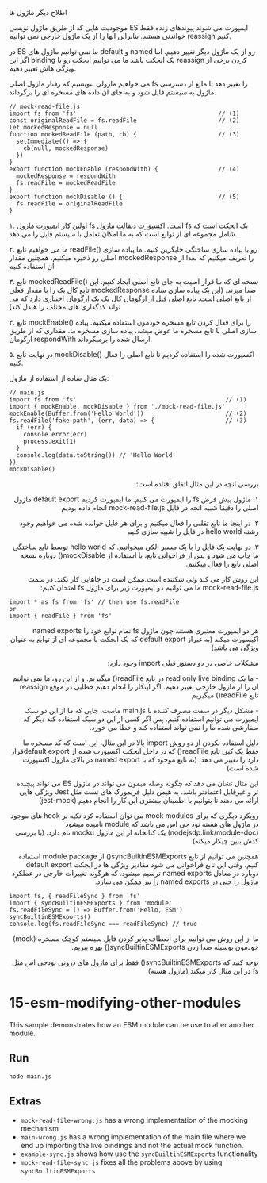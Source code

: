 اطلاح دیگر ماژول ها

موجودیت هایی که از طریق ماژول نویسی ES ایمپورت می شوند پیوندهای زنده فقط خواندنی هستند. بنابراین انها را از یک ماژول خارجی نمی توانیم reassign کنیم. 

در ES ما نمی توانیم ماژول های default و named رو از یک ماژول دیگر تغییر دهیم. اما اگر این binding یک ابجکت باشد ما می توانیم ابجکت رو با reassign کردن برخی از ویژگی هاش تغییر دهیم. 

می خواهیم ماژولی بنویسیم که رفتار ماژول اصلی fs را تغییر دهد تا مانع از دسترسی ماژول به سیستم فایل شود و به جای ان داده های مسخره ای را برگرداند. 

```
// mock-read-file.js
import fs from 'fs'                                        // (1)
const originalReadFile = fs.readFile                       // (2)
let mockedResponse = null
function mockedReadFile (path, cb) {                       // (3)
  setImmediate(() => {
    cb(null, mockedResponse)
  })
}
export function mockEnable (respondWith) {                 // (4)
  mockedResponse = respondWith
  fs.readFile = mockedReadFile
}
export function mockDisable () {                           // (5)
  fs.readFile = originalReadFile
}
```

۱. اولین کار ایمپورت ماژول fs است. اکسپورت دیفالت ماژول fs یک ابجکت است که شامل مجموعه ای از توابع است که به ما امکان تعامل با سیستم فایل را می دهد..

۲. ما می خواهیم تابع readFile()  رو با پیاده سازی ساختگی جایگزین کنیم. ما پیاده سازی اصلی رو ذخیره میکنیم. همچنین مقدار mockedResponse را تعریف میکنیم که بعدا از ان استفاده کنیم

۳. تابع mockedReadFile()  نسخه ای که ما قرار اسیت به جای تابع اصلی ایجاد کنیم. این تابع کال بک را با مقدار فعلی mockedResponse صدا میزند. (این یک پیاده سازی ساده از تابع اصلی است. تابع اصلی قبل از ارگومان کال بک یک ارگومان اختیاری دارد که می تواند کدگذاری های مختلف را هندل کند)

۴. تابع mockEnable()  را برای فعال کردن تابع مسخره خودمون استفاده میکنیم. پیاده سازی اصلی با تابع مسخره ما عوض میشه. پیاده سازی مسخره ما، مقداری که از طریق ارگومان respondWith ارسال شده را برمیگرداند.

۵. در نهایت تابع mockDisable()  اکسپورت شده را استفاده کردیم تا تابع اصلی را فعال کنیم.


یک مثال ساده از استفاده از ماژول: 

```
// main.js
import fs from 'fs'                                          // (1)
import { mockEnable, mockDisable } from './mock-read-file.js'
mockEnable(Buffer.from('Hello World'))                       // (2)
fs.readFile('fake-path', (err, data) => {                    // (3)
  if (err) {
    console.error(err)
    process.exit(1)
  }
  console.log(data.toString()) // 'Hello World'
})
mockDisable()
```

<p dir="rtl" align="right">
بررسی انچه در این مثال اتفاق افتاده است:
</p>

<p dir="rtl" align="right">
۱. ماژول پیش فرض fs را ایمپورت می کنیم. ما ایمپورت کردیم default export  ماژول اصلی را دقیقا شبیه انجه در فایل mock-read-file.js انجام داده بودیم
</p>

<p dir="rtl" align="right">
۲. در اینجا ما تابع تقلبی را فعال میکنیم و برای هر فایل خوانده شده می خواهیم وجود رشته hello world در فایل را شبیه سازی کنیم
</p>

<p dir="rtl" align="right">
۳. در نهایت یک فایل را با یک مسیر الکی میخوانیم. که hello world توسط تابع ساختگی ما چاپ می شود و پس از فراخوانی تابع، با استفاده از mockDisable() دوباره نسخه اصلی تابع را فعال میکنیم.
</p>

<p dir="rtl" align="right">
 این روش کار می کند ولی شکننده است.ممکن است در جاهایی کار نکند. در سمت mock-read-file.js ما می توانیم دو ایمپورت زیر برای ماژول fs امتحان کنیم:
 </p>

```
import * as fs from 'fs' // then use fs.readFile
or
import { readFile } from 'fs'
```

<p dir="rtl" align="right">
هر دو ایمپورت معتبری هستند چون ماژول fs تمام توابع خود را named exports اکپسورت میکند (به غیراز default export که یک ابجکت با مجموعه ای از توابع به عنوان ویژگی می باشد)
</p>

<p dir="rtl" align="right">
مشکلات خاصی در دو دستور قبلی import وجود دارد:
</p>

<p dir="rtl" align="right">
- ما یک read only live binding در تابع readFile()  میگیریم. و از این رو، ما نمی توانیم ان را از ماژول خارجی تغییر دهیم. اگر اینکار را انجام دهیم خطایی در موقع reassign تایع readFile() میگیریم
</p>

<p dir="rtl" align="right">
- مشکل دیگر در سمت مصرف کننده با main.js ماست. جایی که ما از این دو سبک ایمپورت می توانیم استفاده کنیم. پس اگر کسی از این دو سبک استفاده کند دیگر کد سفارشی شده ما را نمی تواند استفاده کند و خطا می خورد.
</p>

<p dir="rtl" align="right">
دلیل استفاده نکردن از دو روش import بالا در این مثال، این است که کد مسخره ما فقط یک کپی تابع readFile() که در داخل ابجکت اکسپورت شده از default exportقرار دارد را تغییر می دهد. (نه تایع موجود که با named export در بالای ماژول اکسپورت شده است)
</p>

<p dir="rtl" align="right">
این مثال نشان می دهد که چگونه وصله میمون می تواند در ماژول ES می تواند پیچیده تر و غیرقابل اعتمادتر باشد. به هیمن دلیل فریمورک های تست مثل Jest ویژگی هایی ارائه می دهند تا بتوانیم با اطمینان بیشتری این کار را انجام دهیم (jest-mock)
</p>

<p dir="rtl" align="right">
رویکرد دیگری که برای mock modules می توان استفاده کرد تکیه بر hook های موجود در ماژول های هسته نود جی اس می باشد که module نامیده میشود (nodejsdp.link/module-doc) یک کتابخانه از این ماژول mocku نام دارد. (با بررسی کدش ببین چیکار میکنه)
</p>

<p dir="rtl" align="right">
همچنین می توانیم از تابع syncBuiltinESMExports() از module package استفاده کنیم. وقتی این تابع فراخوانی می شود مقادیر ویژگی ها در ایجکت default export دوباره دز معادل named exports  ترسیم میشود. که هرگونه تغییرات خارجی در عملکرد ماژول را حتی در named exports را نیز ممکن می سازد. 
</p>

```
import fs, { readFileSync } from 'fs'
import { syncBuiltinESMExports } from 'module'
fs.readFileSync = () => Buffer.from('Hello, ESM')
syncBuiltinESMExports()
console.log(fs.readFileSync === readFileSync) // true
```

<p dir="rtl" align="right">
ما از این روش می توانیم برای انعطاف پذیر کردن فایل سیستم کوچک مسخره (mock) خودمون بوسیله صدا زدن syncBuiltinESMExports()  بهره ببریم. 
</p>

<p dir="rtl" align="right">
توجه کنید که syncBuiltinESMExports() فقط برای ماژول های درونی نودجی اس مثل fs در این مثال کار میکند (ماژول هسته)
</p>



# 15-esm-modifying-other-modules

This sample demonstrates how an ESM module can be use to alter another module.

## Run

```bash
node main.js
```

## Extras

- `mock-read-file-wrong.js` has a wrong implementation of the mocking mechanism
- `main-wrong.js` has a wrong implementation of the main file where we end up importing the live bindings and not the actual mock function.
- `example-sync.js` shows how use the `syncBuiltinESMExports` functionality
- `mock-read-file-sync.js` fixes all the problems above by using `syncBuiltinESMExports`
